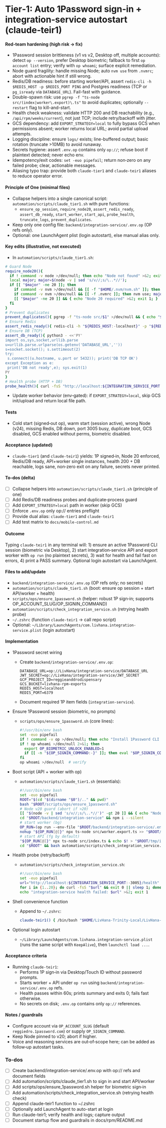 <!-- 964b7ca4-84f9-46d4-902c-492a196e447f 8bf17ea8-32d9-467d-a74d-4fecf2f9854a -->
# Tier‑1: Auto 1Password sign‑in + integration‑service autostart (claude‑teir1)

#### Red-team hardening (high risk → fix)
- 1Password session brittleness (v1 vs v2, Desktop off, multiple accounts): detect `op --version`, prefer Desktop biometric; fallback to first `op account list` entry; verify with `op whoami`; surface explicit remediation.
- Node guard fragility: handle missing Node; auto `nvm use` from `.nvmrc`; abort with actionable hint if still wrong.
- Redis/DB readiness: before starting worker/API, assert `redis-cli -h $REDIS_HOST -p $REDIS_PORT PING` and Postgres readiness (TCP or `pg_isready` via `DATABASE_URL`). Fail-fast with guidance.
- Double-spawn risk: use `pgrep -f "ts-node src/(index|worker\.export)\.ts"` to avoid duplicates; optionally `--restart` flag to kill-and-start.
- Health check weakness: validate HTTP 200 and DB reachability (e.g., `/api/rpm/weeks/current`), not just TCP; include retry/backoff with jitter.
- GCS dependency: add `EXPORT_STRATEGY=local` to fully bypass GCS when permissions absent; worker returns local URL; avoid partial upload attempts.
- Logging discipline: ensure `logs/` exists; line-buffered output; basic rotation (truncate >10MB) to avoid runaway.
- Secrets hygiene: assert `.env.op` contains only `op://`; refuse boot if plaintext detected; never echo env.
- Idempotency/exit codes: `set -euo pipefail`; return non‑zero on any failed probe; clear, actionable messages.
- Aliasing typo trap: provide both `claude-tier1` and `claude-teir1` aliases to reduce operator error.

#### Principle of One (minimal files)
- Collapse helpers into a single canonical script: `automation/scripts/claude_tier1.sh` with pure functions:
  - `ensure_op_session`, `require_node20`, `assert_redis_ready`, `assert_db_ready`, `start_worker`, `start_api`, `probe_health`, `truncate_logs`, `prevent_duplicates`.
- Keep only one config file: `backend/integration-service/.env.op` (OP refs only).
- Optional: one LaunchAgent plist (login autostart), else manual alias only.

#### Key edits (illustrative, not executed)
- In `automation/scripts/claude_tier1.sh`:
```bash
# Guard Node
require_node20(){
  if ! command -v node >/dev/null; then echo "Node not found" >&2; exit 1; fi
  local major; major=$(node -v | sed 's/v//;s/\..*//');
  if [[ "$major" -ne 20 ]]; then
    if command -v nvm >/dev/null && [[ -f "$HOME/.nvm/nvm.sh" ]]; then . "$HOME/.nvm/nvm.sh"; fi
    if command -v nvm >/dev/null && [[ -f .nvmrc ]]; then nvm use; major=$(node -v | sed 's/v//;s/\..*//'); fi
    [[ "$major" -ne 20 ]] && { echo "Node 20 required" >&2; exit 1; }
  fi
}
# Prevent duplicates
prevent_duplicates(){ pgrep -f "ts-node src/$1" >/dev/null && { echo "$1 already running"; return 1; } || return 0; }
# Ensure Redis
assert_redis_ready(){ redis-cli -h "${REDIS_HOST:-localhost}" -p "${REDIS_PORT:-6379}" PING | grep -q PONG || { echo "Redis not ready" >&2; exit 1; }; }
# Ensure DB (TCP)
assert_db_ready(){ python3 - <<'PY'
import os,sys,socket,urllib.parse
u=urllib.parse.urlparse(os.getenv('DATABASE_URL',''))
s=socket.socket(); s.settimeout(2)
try:
 s.connect((u.hostname, u.port or 5432)); print('DB TCP OK')
except Exception as e:
 print('DB not ready',e); sys.exit(1)
PY
}
# Health probe (HTTP + DB)
probe_health(){ curl -fsS "http://localhost:${INTEGRATION_SERVICE_PORT:-3005}/health" >/dev/null || return 1; curl -fsS "http://localhost:3005/api/rpm/weeks/current" >/dev/null || return 1; }
```
- Update worker behavior (env‑gated): if `EXPORT_STRATEGY=local`, skip GCS init/upload and return local file path.

#### Tests
- Cold start (signed‑out op), warm start (session active), wrong Node (v24), missing Redis, DB down, port 3005 busy, duplicate boot, GCS disabled, GCS enabled without perms, biometric disabled.

#### Acceptance (updated)
- `claude-tier1` (and `claude-teir1`) yields: 1P signed‑in, Node 20 enforced, Redis/DB ready, API+worker single instances, health 200 + DB reachable, logs sane, non‑zero exit on any failure, secrets never printed.

#### To‑dos (delta)
- [ ] Collapse helpers into `automation/scripts/claude_tier1.sh` (principle of one)
- [ ] Add Redis/DB readiness probes and duplicate‑process guard
- [ ] Add `EXPORT_STRATEGY=local` path in worker (skip GCS)
- [ ] Enforce `.env.op` only op:// entries preflight
- [ ] Provide dual alias: `claude-tier1` and `claude-teir1`
- [ ] Add test matrix to `docs/mobile-control.md`

#### Outcome
Typing `claude-teir1` in any terminal will: 1) ensure an active 1Password CLI session (biometric via Desktop), 2) start integration‑service API and export worker with `op run` (no plaintext secrets), 3) wait for health and fail fast on errors, 4) print a PASS summary. Optional login autostart via LaunchAgent.

#### Files to add/update
- `backend/integration-service/.env.op` (OP refs only; no secrets)
- `automation/scripts/claude_tier1.sh` (boot: ensure op session + start API/worker + health)
- `scripts/ops/ensure_1password.sh` (helper: robust 1P sign‑in; supports OP_ACCOUNT_SLUG/OP_SIGNIN_COMMAND)
- `automation/scripts/check_integration_service.sh` (retrying health probe)
- `~/.zshrc` (function `claude-teir1` → call repo script)
- Optional: `~/Library/LaunchAgents/com.livhana.integration-service.plist` (login autostart)

#### Implementation
- 1Password secret wiring
  - Create `backend/integration-service/.env.op`:
    ```
    DATABASE_URL=op://LivHana/integration-service/DATABASE_URL
    JWT_SECRET=op://LivHana/integration-service/JWT_SECRET
    GCP_PROJECT_ID=reggieanddrodispensary
    GCS_BUCKET=livhana-rpm-exports
    REDIS_HOST=localhost
    REDIS_PORT=6379
    ```
  - Document required 1P item fields (`integration-service`).

- Ensure 1Password session (biometric, no prompts)
  - `scripts/ops/ensure_1password.sh` (core lines):
    ```bash
    #!/usr/bin/env bash
    set -euo pipefail
    if ! command -v op >/dev/null; then echo "Install 1Password CLI (op)" >&2; exit 1; fi
    if ! op whoami >/dev/null 2>&1; then
      export OP_BIOMETRIC_UNLOCK_ENABLED=1
      if [[ -n "${OP_SIGNIN_COMMAND:-}" ]]; then eval "$OP_SIGNIN_COMMAND"; else op signin --account "${OP_ACCOUNT_SLUG:-reggiedro.1password.com}"; fi
    fi
    op whoami >/dev/null  # verify
    ```

- Boot script (API + worker with op)
  - `automation/scripts/claude_tier1.sh` (essentials):
    ```bash
    #!/usr/bin/env bash
    set -euo pipefail
    ROOT="$(cd "$(dirname "$0")/.." && pwd)"
    bash "$ROOT/scripts/ops/ensure_1password.sh"
    # Node v20 guard (abort if >20)
    [[ "$(node -v | sed 's/v//;s/\..*//')" -gt 20 ]] && { echo "Node >20 not allowed" >&2; exit 1; }
    cd "$ROOT/backend/integration-service" && npm i --silent
    # start worker (bg)
    OP_RUN=(op run --env-file "$ROOT/backend/integration-service/.env.op" --)
    nohup "${OP_RUN[@]}" npx ts-node src/worker.export.ts >> "$ROOT/logs/worker.export.log" 2>&1 &
    # start API (fg by default)
    "${OP_RUN[@]}" npx ts-node src/index.ts & echo $! > "$ROOT/tmp/integration-service.pid"
    cd "$ROOT" && bash automation/scripts/check_integration_service.sh
    ```

- Health probe (retry/backoff)
  - `automation/scripts/check_integration_service.sh`:
    ```bash
    #!/usr/bin/env bash
    set -euo pipefail
    url="http://localhost:${INTEGRATION_SERVICE_PORT:-3005}/health"
    for i in {1..20}; do curl -fsS "$url" && exit 0 || sleep 1; done
    echo "integration-service health failed: $url" >&2; exit 1
    ```

- Shell convenience function
  - Append to `~/.zshrc`:
    ```zsh
    claude-teir1() { /bin/bash "$HOME/LivHana-Trinity-Local/LivHana-SoT/automation/scripts/claude_tier1.sh"; }
    ```

- Optional login autostart
  - `~/Library/LaunchAgents/com.livhana.integration-service.plist` (runs the same script with `KeepAlive`), then `launchctl load ...`.

#### Acceptance criteria
- Running `claude-teir1`:
  - Performs 1P sign‑in via Desktop/Touch ID without password prompts.
  - Starts worker + API under `op run` using `backend/integration-service/.env.op` refs.
  - Health passes within 60s; prints summary and exits 0; fails fast otherwise.
  - No secrets on disk; `.env.op` contains only `op://` references.

#### Notes / guardrails
- Configure account via `OP_ACCOUNT_SLUG` (default `reggiedro.1password.com`) or supply `OP_SIGNIN_COMMAND`.
- Keep Node pinned to v20; abort if higher.
- Voice and reasoning services are out‑of‑scope here; can be added as follow‑up autostart tasks.


### To-dos

- [ ] Create backend/integration-service/.env.op with op:// refs and document fields
- [ ] Add automation/scripts/claude_tier1.sh to sign in and start API/worker
- [ ] Add scripts/ops/ensure_1password.sh helper for biometric sign‑in
- [ ] Add automation/scripts/check_integration_service.sh (retrying health check)
- [ ] Append claude-teir1 function to ~/.zshrc
- [ ] Optionally add LaunchAgent to auto-start at login
- [ ] Run claude-teir1; verify health and logs; capture output
- [ ] Document startup flow and guardrails in docs/rpm/README.md